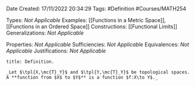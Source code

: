 <div class="topSpace"></div>

Date Created: 17/11/2022 20:34:29
Tags: #Definition #Courses/MATH254

Types: _Not Applicable_
Examples: [[Functions in a Metric Space]], [[Functions in an Ordered Space]]
Constructions: [[Functional Limits]]
Generalizations: _Not Applicable_

Properties: _Not Applicable_
Sufficiencies: _Not Applicable_
Equivalences: _Not Applicable_
Justifications: _Not Applicable_

``` ad-Definition
title: Definition.

_Let $\tpl{X,\mc{T}_Y}$ and $\tpl{Y,\mc{T}_Y}$ be topological spaces. A **function from $X$ to $Y$** is a function $f:X\to Y$._

```
